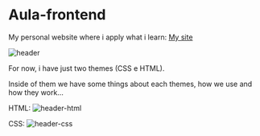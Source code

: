 # Aula-frontend
My personal website where i apply what i learn:
<a href="https://k3gontijo.github.io/aula-frontend/" target="_blank">My site</a>

![header](https://user-images.githubusercontent.com/105028392/221698365-a1535dc1-c3eb-4bea-b18b-3156dcd034a2.jpg)

For now, i have just two themes (CSS e HTML).

Inside of them we have some things about each themes, how we use and how they work...

HTML:
![header-html](https://user-images.githubusercontent.com/105028392/221706452-195e73c8-f86c-47df-a86e-b1f987c30dfe.jpg)

CSS:
![header-css](https://user-images.githubusercontent.com/105028392/221706784-5c864ab5-b661-40c6-9293-8ca0cae292a7.jpg)
